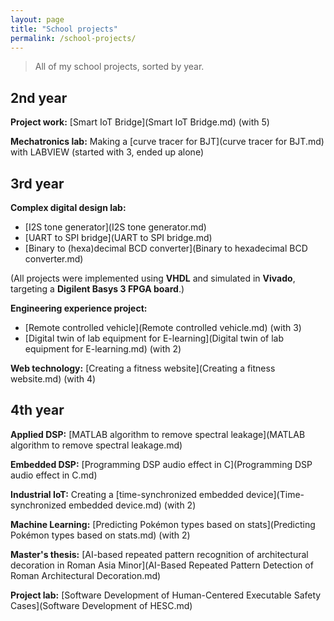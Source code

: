 ```yaml
---
layout: page
title: "School projects"
permalink: /school-projects/
---
```

> All of my school projects, sorted by year.

## 2nd year

**Project work:** [Smart IoT Bridge](Smart IoT Bridge.md) (with 5)

**Mechatronics lab:** Making a [curve tracer for BJT](curve tracer for BJT.md) with LABVIEW (started with 3, ended up alone)

## 3rd year

**Complex digital design lab:**

- [I2S tone generator](I2S tone generator.md)
- [UART to SPI bridge](UART to SPI bridge.md)
- [Binary to (hexa)decimal BCD converter](Binary to hexadecimal BCD converter.md)

(All projects were implemented using **VHDL** and simulated in **Vivado**, targeting a **Digilent Basys 3 FPGA board**.)

**Engineering experience project:** 

- [Remote controlled vehicle](Remote controlled vehicle.md) (with 3)
- [Digital twin of lab equipment for E-learning](Digital twin of lab equipment for E-learning.md) (with 2)

**Web technology:** [Creating a fitness website](Creating a fitness website.md) (with 4)

## 4th year

**Applied DSP:** [MATLAB algorithm to remove spectral leakage](MATLAB algorithm to remove spectral leakage.md)

**Embedded DSP:** [Programming DSP audio effect in C](Programming DSP audio effect in C.md)

**Industrial IoT:** Creating a [time-synchronized embedded device](Time-synchronized embedded device.md) (with 2)

**Machine Learning:** [Predicting Pokémon types based on stats](Predicting Pokémon types based on stats.md)  (with 2)

**Master's thesis:** [AI-based repeated pattern recognition of architectural decoration in Roman Asia Minor](AI-Based Repeated Pattern Detection of Roman Architectural Decoration.md)

**Project lab:** [Software Development of Human-Centered Executable Safety Cases](Software Development of HESC.md)


